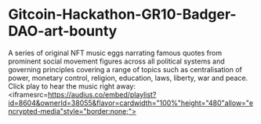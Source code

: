 # Gitcoin-Hackathon-GR10-Badger-DAO-art-bounty
A series of original NFT music eggs narrating famous quotes from prominent social movement figures across all political systems and governing principles covering a range of topics such as centralisation of power, monetary control, religion, education, laws, liberty, war and peace. 
Click play to hear the music right away:
<iframesrc=https://audius.co/embed/playlist?id=8604&ownerId=38055&flavor=cardwidth="100%"height="480"allow="encrypted-media"style="border:none;"></iframe>
